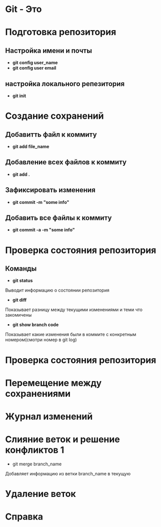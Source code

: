 # Git - Это

# Подготовка репозитория

## Настройка имени и почты

* **git config user_name**
* **git config user email**

## настройка локального репезитория

* **git init**


# Создание сохранений

## Добавитть файл к коммиту

* **git add file_name**

## Добавление всех файлов к коммиту

* **git add .**
## Зафиксировать изменения

* **git commit -m "some info"**
## Добавить все файлы к коммиту

* **git commit -a -m "some info"**


# Проверка состояния репозитория

## Команды
* **git status**

Выводит информацию о состоянии репозитория

* **git diff** 

Показывает разницу между текущими изменениями и теми что закомичены

* **git show branch code**

Показывает какие изменения были в коммите c конкретным номером(смотри номер в git log)

# Проверка состояния репозитория

# Перемещение между сохранениями

# Журнал изменений

# Слияние веток и решение конфликтов 1

* git merge branch_name

Добавляет информацию из ветки branch_name в текущую

# Удаление веток

# Справка
